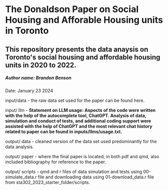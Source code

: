 # The Donaldson Paper on Social Housing and Afforable Housing units in Toronto

## This repository presents the data anaysis on Toronto's social housing and affordable housing units in 2020 to 2022.

##### Author name: Brandon Benson 

Date: January 23 2024

input/data - the raw data set used for the paper can be found here.

input/ llm - **Statement on LLM usage: Aspects of the code were written with the help of the autocomplete tool, ChatGPT. Analysis of data, simulation and conduct of tests, and additional coding support were assisted with the help of ChatGPT and the most relevant chat history related to paper can be found in inputs/llms/usage.txt.**

output/ data - cleaned version of the data set used predominantly for the data analysis.

output/ paper - where the final paper is located, in both pdf and qmd, also included bibliography for reference to the paper.

output/ scripts - qmd and r files of data simulation and tests using 00-simulate_data.r file and downloading data using 01-download_data.r file from sta302_2023_starter_folder/scripts.
